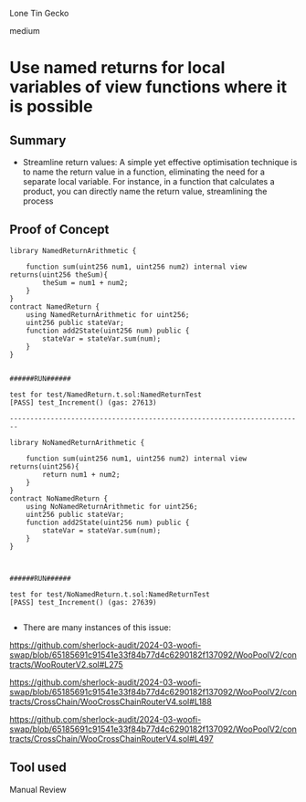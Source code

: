 Lone Tin Gecko

medium

# Use named returns for local variables of view functions where it is possible

## Summary

- Streamline return values: A simple yet effective optimisation technique is to name the return value in a function, eliminating the need for a separate local variable. For instance, in a function that calculates a product, you can directly name the return value, streamlining the process

## Proof of Concept 

```
library NamedReturnArithmetic {

    function sum(uint256 num1, uint256 num2) internal view returns(uint256 theSum){
        theSum = num1 + num2;
    }
}
contract NamedReturn {
    using NamedReturnArithmetic for uint256;
    uint256 public stateVar;
    function add2State(uint256 num) public {
        stateVar = stateVar.sum(num);
    }
}


######RUN######

test for test/NamedReturn.t.sol:NamedReturnTest
[PASS] test_Increment() (gas: 27613)

------------------------------------------------------------------------

library NoNamedReturnArithmetic {

    function sum(uint256 num1, uint256 num2) internal view returns(uint256){
        return num1 + num2;
    }
}
contract NoNamedReturn {
    using NoNamedReturnArithmetic for uint256;
    uint256 public stateVar;
    function add2State(uint256 num) public {
        stateVar = stateVar.sum(num);
    }
}



######RUN######

test for test/NoNamedReturn.t.sol:NamedReturnTest
[PASS] test_Increment() (gas: 27639)


```

* There are many instances of this issue:


 https://github.com/sherlock-audit/2024-03-woofi-swap/blob/65185691c91541e33f84b77d4c6290182f137092/WooPoolV2/contracts/WooRouterV2.sol#L275


https://github.com/sherlock-audit/2024-03-woofi-swap/blob/65185691c91541e33f84b77d4c6290182f137092/WooPoolV2/contracts/CrossChain/WooCrossChainRouterV4.sol#L188


https://github.com/sherlock-audit/2024-03-woofi-swap/blob/65185691c91541e33f84b77d4c6290182f137092/WooPoolV2/contracts/CrossChain/WooCrossChainRouterV4.sol#L497

## Tool used

Manual Review




